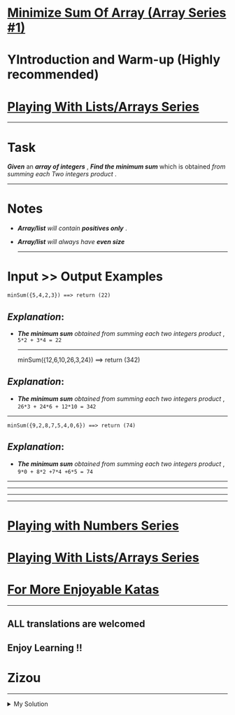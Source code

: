 # [Minimize Sum Of Array (Array Series #1)](https://www.codewars.com/kata/5a523566b3bfa84c2e00010b)

# YIntroduction and Warm-up (Highly recommended)

# [Playing With Lists/Arrays Series](https://www.codewars.com/collections/playing-with-lists-slash-arrays)

---

# Task

**_Given_** an **_array of integers_** , **_Find the minimum sum_** which is obtained _from summing each Two integers
product_ .

---

# Notes

- **_Array/list_** _will contain_ **_positives only_** .
- **_Array/list_** _will always have_ **_even size_**

  ***

# Input >> Output Examples

    minSum({5,4,2,3}) ==> return (22)

## **_Explanation_**:

- **_The minimum sum_** _obtained from summing each two integers product_ , `5*2 + 3*4 = 22`

  ***

  minSum({12,6,10,26,3,24}) ==> return (342)

## **_Explanation_**:

- **_The minimum sum_** _obtained from summing each two integers product_ , `26*3 + 24*6 + 12*10 = 342`

---

    minSum({9,2,8,7,5,4,0,6}) ==> return (74)

## **_Explanation_**:

- **_The minimum sum_** _obtained from summing each two integers product_ , `9*0 + 8*2 +7*4 +6*5 = 74`

---

---

---

---

# [Playing with Numbers Series](https://www.codewars.com/collections/playing-with-numbers)

# [Playing With Lists/Arrays Series](https://www.codewars.com/collections/playing-with-lists-slash-arrays)

# [For More Enjoyable Katas](http://www.codewars.com/users/MrZizoScream/authored)

---

## ALL translations are welcomed

## Enjoy Learning !!

# Zizou

---

<details><summary>My Solution</summary>

```js
function minSum(arr) {
  const sortedArr = [...arr].sort((a, b) => a - b);
  const n = sortedArr.length;
  let minSum = 0;

  for (let i = 0; i < n / 2; i++) {
    minSum += sortedArr[i] * sortedArr[n - 1 - i];
  }

  return minSum;
}
```

</details>
